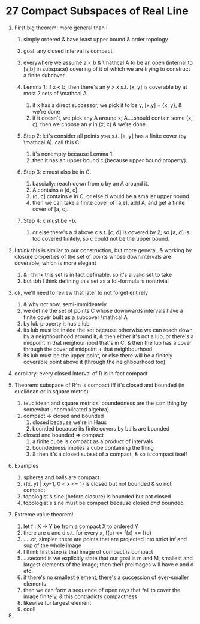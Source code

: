 # 27 Compact Subspaces of Real Line

1. First big theorem: more general than I
    1. simply ordered & have least upper bound & order topology
    1. goal: any closed interval is compact
    1. everywhere we assume a < b & \mathcal A to be an open (internal to [a,b] in subspace) covering of it of which we are trying to construct a finite subcover
    
    1. Lemma 1: if x < b, then there's an y > x s.t. [x, y] is coverable by at most 2 sets of \mathcal A
        1. if x has a direct successor, we pick it to be y, [x,y] = {x, y}, & we're done
        1. if it doesn't, we pick any A around x; A....should contain some [x, c), then we choose an y in (x, c) & we're done
    1. Step 2: let's consider all points y>a s.t. [a, y] has a finite cover (by \mathcal A). call this C.
        1. it's nonempty because Lemma 1.
        1. then it has an upper bound c (because upper bound property).
    1. Step 3: c must also be in C.
        1. bascially: reach down from c by an A around it.
        1. A contains a (d, c].
        1. (d, c] contains e in C, or else d would be a smaller upper bound.
        1. then we can take a finite cover of [a,e], add A, and get a finite cover of [a, c].
    1. Step 4: c must be =b.
        1. or else there's a d above c s.t. [c, d] is covered by 2, so [a, d] is too covered finitely, so c could not be the upper bound.
1. I _think_ this is similar to our construction, but more general, & working by closure properties of the set of points whose downintervals are coverable, which is more elegant
    1. & I think this set is in fact definable, so it's a valid set to take
    1. but tbh I think defining this set as a fol-formula is nontrivial

1. ok, we'll need to review that later to not forget entirely
    1. & why not now, semi-immideately
    1. we define the set of points C whose downwards intervals have a finite cover built as a subcover \mathcal A
    1. by lub property it has a lub
    1. its lub must be inside the set because otherwise we can reach down by a neighbourhood around it, & then either it's not a lub, or there's a midpoint in that neighourhood that's in C, & then the lub has a cover through the cover of midpoint + that neighbourhood
    1. its lub must be the upper point, or else there will be a finitely coverable point above it (through the neighbourhood too)

1. corollary: every closed interval of R is in fact compact

1. Theorem: subspace of R^n is compact iff it's closed and bounded (in euclidean or in square metric)
    1. (euclidean and square metrics' boundedness are the sam thing by somewhat uncomplicated algebra)
    1. compact => closed and bounded
        1. closed because we're in Haus
        1. bounded because its finite covers by balls are bounded
    1. closed and bounded => compact
        1. a finite cube is compact as a product of intervals
        1. boundedness implies a cube containing the thing
        1. & then it's a closed subset of a compact, & so is compact itself
1. Examples
    1. spheres and balls are compact
    1. {(x, y) | xy=1, 0 < x <= 1} is closed but not bounded & so not compact
    1. topologist's sine (before closure) is bounded but not closed
    1. topologist's sine must be compact because closed _and_ bounded

1. Extreme value theorem!
    1. let f : X -> Y be from a compact X to ordered Y
    1. there are c and d s.t. for every x, f(c) <= f(x) <= f(d)
    1. .....or, simpler, there are points that are projected into strict inf and sup of the whole image
    1. I think first step is that image of compact is compact
    1. ...second is we explicitly state that our goal is m and M, smallest and largest elements of the image; then their preimages will have c and d etc.
    1. if there's no smallest element, there's a succession of ever-smaller elements
    1. then we can form a sequence of open rays that fail to cover the image finitely, & this contradicts compactness
    1. likewise for largest element
    1. cool!

1. 